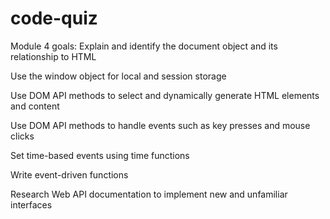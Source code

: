 # code-quiz

Module 4 goals:
Explain and identify the document object and its relationship to HTML

Use the window object for local and session storage

Use DOM API methods to select and dynamically generate HTML elements and content

Use DOM API methods to handle events such as key presses and mouse clicks

Set time-based events using time functions

Write event-driven functions

Research Web API documentation to implement new and unfamiliar interfaces